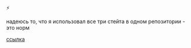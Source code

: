 ⚡️

надеюсь то, что я использовал все три стейта в одном репозитории - это норм

[ссылка](https://hw7-theta.vercel.app/)

